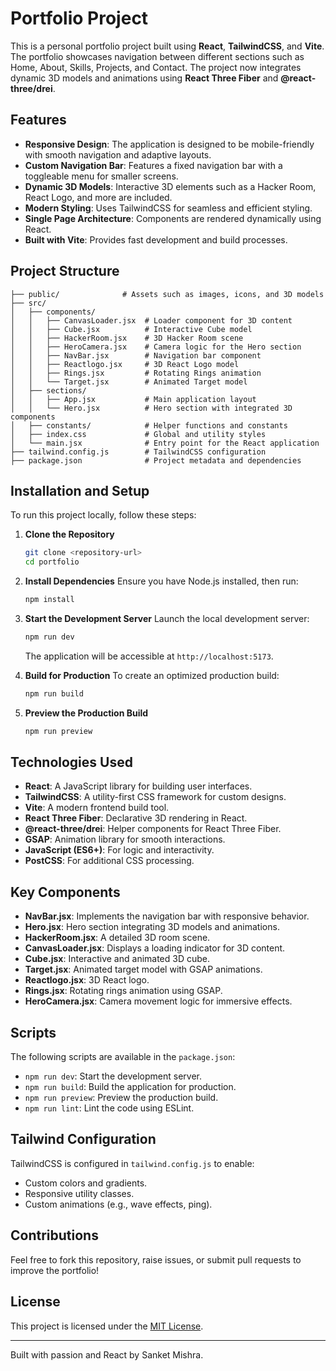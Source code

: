 # Portfolio Project

This is a personal portfolio project built using **React**, **TailwindCSS**, and **Vite**. The portfolio showcases navigation between different sections such as Home, About, Skills, Projects, and Contact. The project now integrates dynamic 3D models and animations using **React Three Fiber** and **@react-three/drei**.

## Features

- **Responsive Design**: The application is designed to be mobile-friendly with smooth navigation and adaptive layouts.
- **Custom Navigation Bar**: Features a fixed navigation bar with a toggleable menu for smaller screens.
- **Dynamic 3D Models**: Interactive 3D elements such as a Hacker Room, React Logo, and more are included.
- **Modern Styling**: Uses TailwindCSS for seamless and efficient styling.
- **Single Page Architecture**: Components are rendered dynamically using React.
- **Built with Vite**: Provides fast development and build processes.

## Project Structure

```plaintext
├── public/              # Assets such as images, icons, and 3D models
├── src/
│   ├── components/
│   │   ├── CanvasLoader.jsx  # Loader component for 3D content
│   │   ├── Cube.jsx          # Interactive Cube model
│   │   ├── HackerRoom.jsx    # 3D Hacker Room scene
│   │   ├── HeroCamera.jsx    # Camera logic for the Hero section
│   │   ├── NavBar.jsx        # Navigation bar component
│   │   ├── Reactlogo.jsx     # 3D React Logo model
│   │   ├── Rings.jsx         # Rotating Rings animation
│   │   └── Target.jsx        # Animated Target model
│   ├── sections/
│   │   ├── App.jsx           # Main application layout
│   │   └── Hero.jsx          # Hero section with integrated 3D components
│   ├── constants/            # Helper functions and constants
│   ├── index.css             # Global and utility styles
│   └── main.jsx              # Entry point for the React application
├── tailwind.config.js        # TailwindCSS configuration
├── package.json              # Project metadata and dependencies
```

## Installation and Setup

To run this project locally, follow these steps:

1. **Clone the Repository**

   ```bash
   git clone <repository-url>
   cd portfolio
   ```

2. **Install Dependencies**
   Ensure you have Node.js installed, then run:

   ```bash
   npm install
   ```

3. **Start the Development Server**
   Launch the local development server:

   ```bash
   npm run dev
   ```

   The application will be accessible at `http://localhost:5173`.

4. **Build for Production**
   To create an optimized production build:

   ```bash
   npm run build
   ```

5. **Preview the Production Build**
   ```bash
   npm run preview
   ```

## Technologies Used

- **React**: A JavaScript library for building user interfaces.
- **TailwindCSS**: A utility-first CSS framework for custom designs.
- **Vite**: A modern frontend build tool.
- **React Three Fiber**: Declarative 3D rendering in React.
- **@react-three/drei**: Helper components for React Three Fiber.
- **GSAP**: Animation library for smooth interactions.
- **JavaScript (ES6+)**: For logic and interactivity.
- **PostCSS**: For additional CSS processing.

## Key Components

- **NavBar.jsx**: Implements the navigation bar with responsive behavior.
- **Hero.jsx**: Hero section integrating 3D models and animations.
- **HackerRoom.jsx**: A detailed 3D room scene.
- **CanvasLoader.jsx**: Displays a loading indicator for 3D content.
- **Cube.jsx**: Interactive and animated 3D cube.
- **Target.jsx**: Animated target model with GSAP animations.
- **Reactlogo.jsx**: 3D React logo.
- **Rings.jsx**: Rotating rings animation using GSAP.
- **HeroCamera.jsx**: Camera movement logic for immersive effects.

## Scripts

The following scripts are available in the `package.json`:

- `npm run dev`: Start the development server.
- `npm run build`: Build the application for production.
- `npm run preview`: Preview the production build.
- `npm run lint`: Lint the code using ESLint.

## Tailwind Configuration

TailwindCSS is configured in `tailwind.config.js` to enable:

- Custom colors and gradients.
- Responsive utility classes.
- Custom animations (e.g., wave effects, ping).

## Contributions

Feel free to fork this repository, raise issues, or submit pull requests to improve the portfolio!

## License

This project is licensed under the [MIT License](LICENSE).

---

Built with passion and React by Sanket Mishra.
